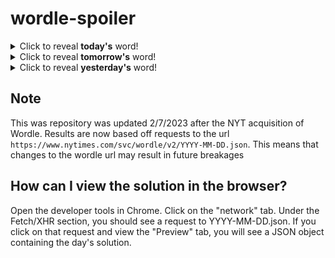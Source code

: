 # wordle-spoiler

<details>
  <summary>Click to reveal <b>today's</b> word!</summary>
  <br>
  <b> quick </b>
</details>

<details>
  <summary>Click to reveal <b>tomorrow's</b> word!</summary>
  <br>
  <b> wrath </b>
</details>

<details>
  <summary>Click to reveal <b>yesterday's</b> word!</summary>
  <br>
  <b> hello </b>
</details>

## Note
This was repository was updated 2/7/2023 after the NYT acquisition of Wordle. Results are now based off requests to the url `https://www.nytimes.com/svc/wordle/v2/YYYY-MM-DD.json`. This means that changes to the wordle url may result in future breakages

## How can I view the solution in the browser?
Open the developer tools in Chrome. Click on the "network" tab. Under the Fetch/XHR section, you should see a request to YYYY-MM-DD.json. If you click on that request and view the "Preview" tab, you will see a JSON object containing the day's solution.